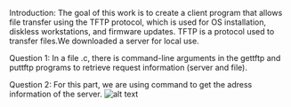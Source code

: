 Introduction:
The goal of this work is to create a client program that allows file transfer using the TFTP protocol, which is used for OS installation, diskless workstations, and firmware updates. 
TFTP is a protocol used to transfer files.We downloaded a server for local use. 

Question 1:
In a file .c, there is command-line arguments in the gettftp and puttftp programs to retrieve request information (server and file).

Question 2:
For this part, we are using command to get the adress information of the server.
![alt text](C:\Users\zaina\Documents\GitHub\TPSYNTHESE2_LIFSAL_MOUHAMAD\terminal__q2.jpeg)



